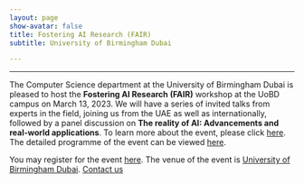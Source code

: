```yaml
---
layout: page
show-avatar: false
title: Fostering AI Research (FAIR)
subtitle: University of Birmingham Dubai

---
```


---

The Computer Science department at the University of Birmingham Dubai is pleased to host the **Fostering AI Research (FAIR)** workshop at the UoBD campus on March 13, 2023. We will have a series of invited talks from experts in the field, joining us from the UAE as well as internationally, followed by a panel discussion on **The reality of AI: Advancements and real-world applications**. To learn more about the event, please click [here](/fair/about).  The detailed programme of the event can be viewed [here](/fair/programme). 

You may register for the event [here](https://forms.office.com/e/ZLZAMZPrW4).
The venue of the event is [University of Birmingham Dubai](https://g.co/kgs/Cua4qb).
[Contact us](mailto:k.m.rajpoot@bham.ac.uk)
